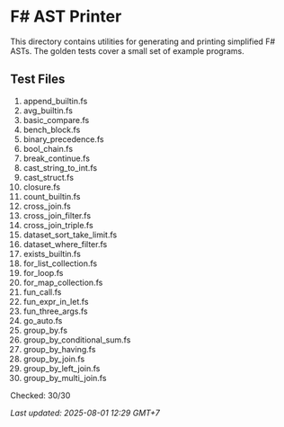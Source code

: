 # F# AST Printer

This directory contains utilities for generating and printing simplified F# ASTs. The golden tests cover a small set of example programs.

## Test Files

1. append_builtin.fs
2. avg_builtin.fs
3. basic_compare.fs
4. bench_block.fs
5. binary_precedence.fs
6. bool_chain.fs
7. break_continue.fs
8. cast_string_to_int.fs
9. cast_struct.fs
10. closure.fs
11. count_builtin.fs
12. cross_join.fs
13. cross_join_filter.fs
14. cross_join_triple.fs
15. dataset_sort_take_limit.fs
16. dataset_where_filter.fs
17. exists_builtin.fs
18. for_list_collection.fs
19. for_loop.fs
20. for_map_collection.fs
21. fun_call.fs
22. fun_expr_in_let.fs
23. fun_three_args.fs
24. go_auto.fs
25. group_by.fs
26. group_by_conditional_sum.fs
27. group_by_having.fs
28. group_by_join.fs
29. group_by_left_join.fs
30. group_by_multi_join.fs

Checked: 30/30

_Last updated: 2025-08-01 12:29 GMT+7_
